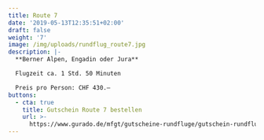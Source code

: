 ```yaml
---
title: Route 7
date: '2019-05-13T12:35:51+02:00'
draft: false
weight: '7'
image: /img/uploads/rundflug_route7.jpg
description: |-
  **Berner Alpen, Engadin oder Jura**

  Flugzeit ca. 1 Std. 50 Minuten

  Preis pro Person: CHF 430.–
buttons:
  - cta: true
    title: Gutschein Route 7 bestellen
    url: >-
      https://www.gurado.de/mfgt/gutscheine-rundfluge/gutschein-rundflug-route-7.html
---
```


